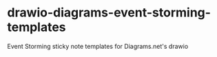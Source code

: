 # drawio-diagrams-event-storming-templates
Event Storming sticky note templates for Diagrams.net's drawio
